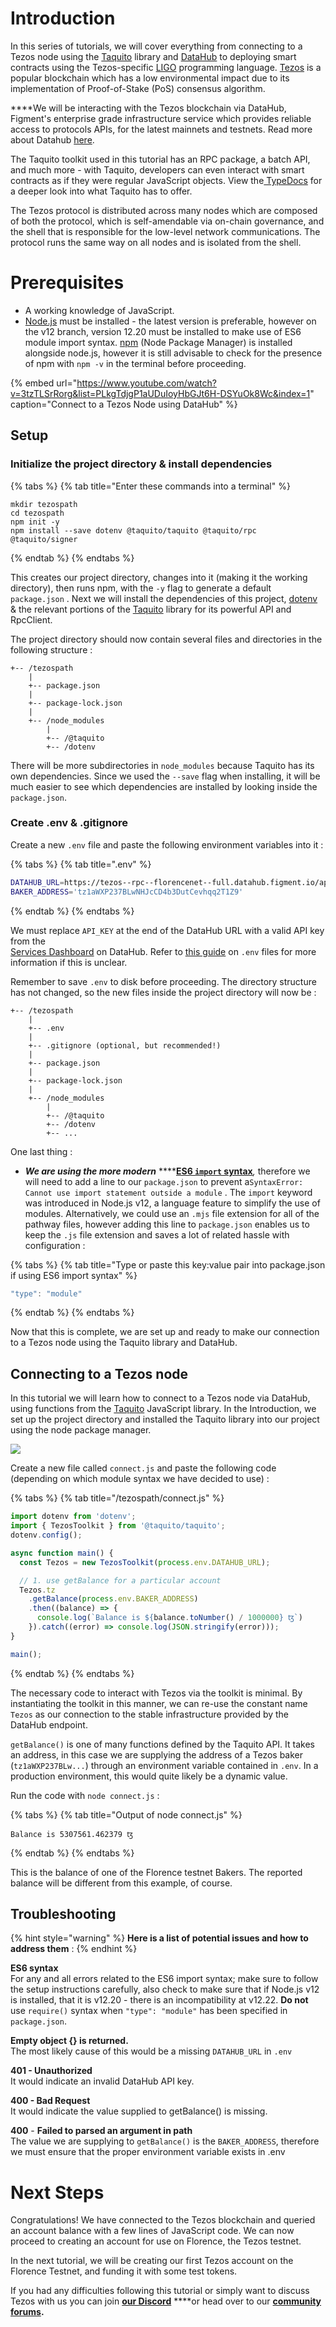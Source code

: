 # Introduction

In this series of tutorials, we will cover everything from connecting to a Tezos node using the [Taquito](https://tezostaquito.io) library and [DataHub](http://datahub.figment.io) to deploying smart contracts using the Tezos-specific [LIGO](https://ligolang.org) programming language. [Tezos](https://tezos.com) is a popular blockchain which has a low environmental impact due to its implementation of Proof-of-Stake \(PoS\) consensus algorithm.  
  
****We will be interacting with the Tezos blockchain via DataHub, Figment's enterprise grade infrastructure service which provides reliable access to protocols APIs, for the latest mainnets and testnets. Read more about Datahub [here](https://learn.figment.io/introduction/what-is-datahub).

The Taquito toolkit used in this tutorial has an RPC package, a batch API, and much more - with Taquito, developers can even interact with smart contracts as if they were regular JavaScript objects. View the[ TypeDocs](https://tezostaquito.io/typedoc/modules.html) for a deeper look into what Taquito has to offer.

The Tezos protocol is distributed across many nodes which are composed of both the protocol, which is self-amendable via on-chain governance, and the shell that is responsible for the low-level network communications. The protocol runs the same way on all nodes and is isolated from the shell.

# Prerequisites

* A working knowledge of JavaScript.
* [Node.js](https://nodejs.org/en/download/) must be installed - the latest version is preferable, however on the v12 branch, version 12.20 must be installed to make use of ES6 module import syntax. [npm](https://www.npmjs.com/get-npm) \(Node Package Manager\) is installed alongside node.js, however it is still advisable to check for the presence of npm with `npm -v` in the terminal before proceeding. 

{% embed url="https://www.youtube.com/watch?v=3tzTLSrRorg&list=PLkgTdjgP1aUDuIoyHbGJt6H-DSYuOk8Wc&index=1" caption="Connect to a Tezos Node using DataHub" %}

## Setup

### Initialize the project directory & install dependencies

{% tabs %}
{% tab title="Enter these commands into a terminal" %}
```text
mkdir tezospath
cd tezospath
npm init -y
npm install --save dotenv @taquito/taquito @taquito/rpc @taquito/signer
```
{% endtab %}
{% endtabs %}

This creates our project directory, changes into it \(making it the working directory\), then runs npm, with the `-y` flag to generate a default `package.json` . Next we will install the dependencies of this project, [dotenv](https://www.npmjs.com/package/dotenv) & the relevant portions of the [Taquito](https://tezostaquito.io/) library for its powerful API and RpcClient.   
  
The project directory should now contain several files and directories in the following structure :

```text
+-- /tezospath
    |
    +-- package.json
    |
    +-- package-lock.json
    |
    +-- /node_modules
        |
        +-- /@taquito  
        +-- /dotenv
```

There will be more subdirectories in `node_modules` because Taquito has its own dependencies. Since we used the `--save` flag when installing, it will be much easier to see which dependencies are installed by looking inside the `package.json`.

### Create .env & .gitignore

Create a new `.env` file and paste the following environment variables into it :

{% tabs %}
{% tab title=".env" %}
```bash
DATAHUB_URL=https://tezos--rpc--florencenet--full.datahub.figment.io/apikey/API_KEY
BAKER_ADDRESS='tz1aWXP237BLwNHJcCD4b3DutCevhqq2T1Z9'
```
{% endtab %}
{% endtabs %}

We must replace `API_KEY` at the end of the DataHub URL with a valid API key from the  
[Services Dashboard](https://datahub.figment.io/services/tezos) on DataHub. Refer to [this guide](../../../extra-guides/dotenv-and-.env.md) on `.env` files for more information if this is unclear.

Remember to save `.env` to disk before proceeding. The directory structure has not changed, so the new files inside the project directory will now be :

```text
+-- /tezospath
    |
    +-- .env
    |
    +-- .gitignore (optional, but recommended!)
    |
    +-- package.json
    |
    +-- package-lock.json
    |
    +-- /node_modules
        |
        +-- /@taquito  
        +-- /dotenv
        +-- ...  
```

One last thing : 

* _**We are using the more modern**_ ****[**ES6 `import` syntax**](https://www.digitalocean.com/community/tutorials/js-modules-es6)_,_ therefore we will need to add a line to our `package.json` to prevent a`SyntaxError: Cannot use import statement outside a module` . The `import` keyword was introduced in Node.js v12, a language feature to simplify the use of modules. Alternatively, we could use an `.mjs` file extension for all of the pathway files, however adding this line to `package.json` enables us to keep the `.js` file extension and saves a lot of related hassle with configuration : 

{% tabs %}
{% tab title="Type or paste this key:value pair into package.json if using ES6 import syntax" %}
```javascript
"type": "module"
```
{% endtab %}
{% endtabs %}

Now that this is complete, we are set up and ready to make our connection to a Tezos node using the Taquito library and DataHub.

## Connecting to a Tezos node 

In this tutorial we will learn how to connect to a Tezos node via DataHub, using functions from the [Taquito](https://tezostaquito.io/) JavaScript library. In the Introduction, we set up the project directory and installed the Taquito library into our project using the node package manager. 

![](../../../../.gitbook/assets/requestflow.png)

Create a new file called `connect.js` and paste the following code \(depending on which module syntax we have decided to use\) :

{% tabs %}
{% tab title="/tezospath/connect.js" %}
```javascript
import dotenv from 'dotenv';
import { TezosToolkit } from '@taquito/taquito';
dotenv.config();

async function main() {
  const Tezos = new TezosToolkit(process.env.DATAHUB_URL);

  // 1. use getBalance for a particular account
  Tezos.tz
    .getBalance(process.env.BAKER_ADDRESS)
    .then((balance) => {
      console.log(`Balance is ${balance.toNumber() / 1000000} ꜩ`)
    }).catch((error) => console.log(JSON.stringify(error)));
}

main();
```
{% endtab %}
{% endtabs %}

The necessary code to interact with Tezos via the toolkit is minimal. By instantiating the toolkit in this manner, we can re-use the constant name `Tezos`  as our connection to the stable infrastructure provided by the DataHub endpoint. 

`getBalance()` is one of many functions defined by the Taquito API. It takes an address, in this case we are supplying the address of a Tezos baker \(`tz1aWXP237BLw...`\) through an environment variable contained in `.env`. In a production environment, this would quite likely be a dynamic value.

Run the code with `node connect.js` :

{% tabs %}
{% tab title="Output of node connect.js" %}
```text
Balance is 5307561.462379 ꜩ
```
{% endtab %}
{% endtabs %}

This is the balance of one of the Florence testnet Bakers. The reported balance will be different from this example, of course.

## Troubleshooting

{% hint style="warning" %}
**Here is a list of potential issues and how to address them** :
{% endhint %}

**ES6 syntax**  
For any and all errors related to the ES6 import syntax; make sure to follow the setup instructions carefully, also check to make sure that if Node.js v12 is installed, that it is v12.20 - there is an incompatibility at v12.22. **Do not** use `require()` syntax when `"type": "module"` has been specified in `package.json`.

**Empty object {} is returned.**  
The most likely cause of this would be a missing `DATAHUB_URL` in `.env`

**401 - Unauthorized**   
It would indicate an invalid DataHub API key.

**400 - Bad Request**  
It would indicate the value supplied to getBalance\(\) is missing. 

**400** - **Failed to parsed an argument in path**  
The value we are supplying to `getBalance()` is the `BAKER_ADDRESS`, therefore we must ensure that the proper environment variable exists in .env

# Next Steps

Congratulations! We have connected to the Tezos blockchain and queried an account balance with a few lines of JavaScript code. We can now proceed to creating an account for use on Florence, the Tezos testnet.

In the next tutorial, we will be creating our first Tezos account on the Florence Testnet, and funding it with some test tokens.

If you had any difficulties following this tutorial or simply want to discuss Tezos with us you can join [**our Discord**](https://discord.gg/fszyM7K) ****or head over to our [**community forums**](https://community.figment.io)**.**

